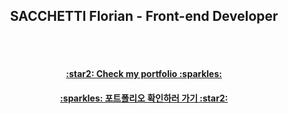 <div align="center">
  <h2>SACCHETTI Florian - Front-end Developer</h2>
</div>
<br />
<br />
<div align="center">
  <h4><a href="https://floriansacc.github.io/" text-decoration="none; color:inherit;">:star2: Check my portfolio :sparkles:</a></h4>
  <h4><a href="https://floriansacc.github.io/" text-decoration="none; color:inherit;">:sparkles: 포트폴리오 확인하러 가기 :star2:</a></h4>
</div>
<br />

<!--
**floriansacc/floriansacc** is a ✨ _special_ ✨ repository because its `README.md` (this file) appears on your GitHub profile.

Here are some ideas to get you started:

- 🔭 I’m currently working on ...
- 🌱 I’m currently learning ...
- 👯 I’m looking to collaborate on ...
- 🤔 I’m looking for help with ...
- 💬 Ask me about ...
- 📫 How to reach me: ...
- 😄 Pronouns: ...
- ⚡ Fun fact: ...
-->
